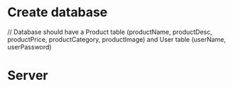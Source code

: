 # Create database 
// Database should have a Product table (productName, productDesc, productPrice, productCategory, productImage) and User table (userName, userPassword)

# Server 